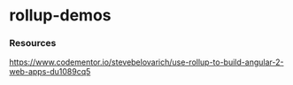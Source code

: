 # rollup-demos


### Resources
https://www.codementor.io/stevebelovarich/use-rollup-to-build-angular-2-web-apps-du1089cq5